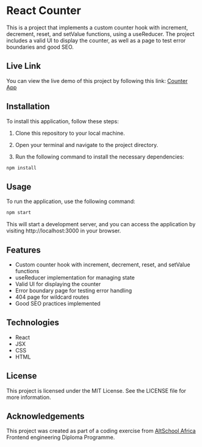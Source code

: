 # React Counter

This is a project that implements a custom counter hook with increment, decrement, reset, and setValue functions, using a useReducer. The project includes a valid UI to display the counter, as well as a page to test error boundaries and good SEO.

## Live Link
You can view the live demo of this project by following this link: [Counter App](https://ibinola-altschool-frontend-exam.netlify.app/)

## Installation
To install this application, follow these steps:

1. Clone this repository to your local machine.

2. Open your terminal and navigate to the project directory.

3. Run the following command to install the necessary dependencies:

```javascript
npm install
```

## Usage
To run the application, use the following command:

```javascript
npm start
```

This will start a development server, and you can access the application by visiting http://localhost:3000 in your browser.

## Features
- Custom counter hook with increment, decrement, reset, and setValue functions
- useReducer implementation for managing state
- Valid UI for displaying the counter
- Error boundary page for testing error handling
- 404 page for wildcard routes
- Good SEO practices implemented


## Technologies
- React
- JSX
- CSS
- HTML

## License
This project is licensed under the MIT License. See the LICENSE file for more information.

## Acknowledgements
This project was created as part of a coding exercise from [AltSchool Africa](https://www.altschoolafrica.com/) Frontend engineering Diploma Programme.
